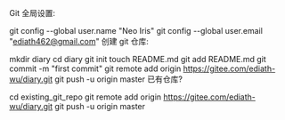 Git 全局设置:

git config --global user.name "Neo Iris"
git config --global user.email "ediath462@gmail.com"
创建 git 仓库:

mkdir diary
cd diary
git init
touch README.md
git add README.md
git commit -m "first commit"
git remote add origin https://gitee.com/ediath-wu/diary.git
git push -u origin master
已有仓库?

cd existing_git_repo
git remote add origin https://gitee.com/ediath-wu/diary.git
git push -u origin master